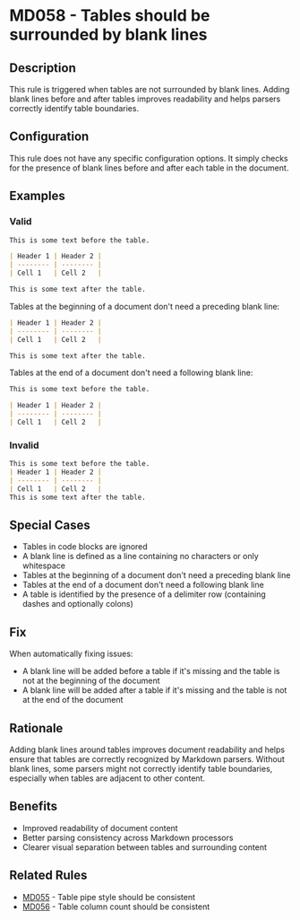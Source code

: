 # MD058 - Tables should be surrounded by blank lines

## Description

This rule is triggered when tables are not surrounded by blank lines. Adding blank lines before and after tables improves readability and helps parsers correctly identify table boundaries.

## Configuration

This rule does not have any specific configuration options. It simply checks for the presence of blank lines before and after each table in the document.

## Examples

### Valid

```markdown
This is some text before the table.

| Header 1 | Header 2 |
| -------- | -------- |
| Cell 1   | Cell 2   |

This is some text after the table.
```

Tables at the beginning of a document don't need a preceding blank line:

```markdown
| Header 1 | Header 2 |
| -------- | -------- |
| Cell 1   | Cell 2   |

This is some text after the table.
```

Tables at the end of a document don't need a following blank line:

```markdown
This is some text before the table.

| Header 1 | Header 2 |
| -------- | -------- |
| Cell 1   | Cell 2   |
```

### Invalid

```markdown
This is some text before the table.
| Header 1 | Header 2 |
| -------- | -------- |
| Cell 1   | Cell 2   |
This is some text after the table.
```

## Special Cases

- Tables in code blocks are ignored
- A blank line is defined as a line containing no characters or only whitespace
- Tables at the beginning of a document don't need a preceding blank line
- Tables at the end of a document don't need a following blank line
- A table is identified by the presence of a delimiter row (containing dashes and optionally colons)

## Fix

When automatically fixing issues:
- A blank line will be added before a table if it's missing and the table is not at the beginning of the document
- A blank line will be added after a table if it's missing and the table is not at the end of the document

## Rationale

Adding blank lines around tables improves document readability and helps ensure that tables are correctly recognized by Markdown parsers. Without blank lines, some parsers might not correctly identify table boundaries, especially when tables are adjacent to other content.

## Benefits

- Improved readability of document content
- Better parsing consistency across Markdown processors
- Clearer visual separation between tables and surrounding content

## Related Rules

- [MD055](md055.md) - Table pipe style should be consistent
- [MD056](md056.md) - Table column count should be consistent 
